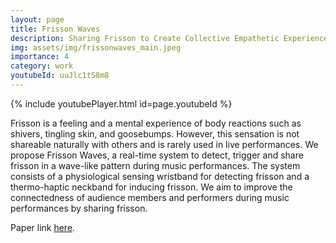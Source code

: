```yaml
---
layout: page
title: Frisson Waves
description: Sharing Frisson to Create Collective Empathetic Experiences for Music Performances
img: assets/img/frissonwaves_main.jpeg
importance: 4
category: work
youtubeId: uuJlc1tS8m8
---
```


{% include youtubePlayer.html id=page.youtubeId %}

Frisson is a feeling and a mental experience of body reactions such as shivers, tingling skin, and goosebumps. However, this sensation is not shareable naturally with others and is rarely used in live performances. We propose Frisson Waves, a real-time system to detect, trigger and share frisson in a wave-like pattern during music performances. The system consists of a physiological sensing wristband for detecting frisson and a thermo-haptic neckband for inducing frisson. We aim to improve the connectedness of audience members and performers during music performances by sharing frisson.

Paper link <a href='https://yunsuenpai.com/assets/pdf/frissonwaves.pdf'>here</a>.


